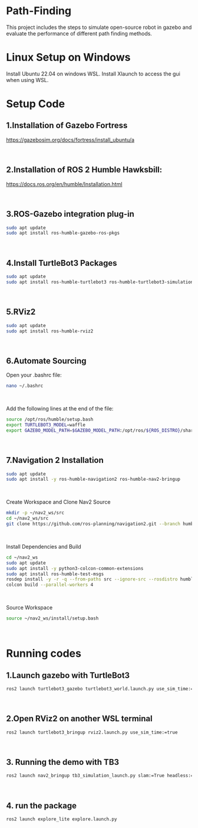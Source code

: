 # Path-Finding

This project includes the steps to simulate open-source robot in gazebo and evaluate the performance of different path finding methods.


# Linux Setup on Windows
Install Ubuntu 22.04 on windows WSL.
Install Xlaunch to access the gui when using WSL.

# Setup Code
## 1.Installation of Gazebo Fortress
https://gazebosim.org/docs/fortress/install_ubuntu/a

<br>

## 2.Installation of ROS 2 Humble Hawksbill:
https://docs.ros.org/en/humble/Installation.html

<br>

## 3.ROS-Gazebo integration plug-in
```Bash
sudo apt update
sudo apt install ros-humble-gazebo-ros-pkgs
```
<br>

## 4.Install TurtleBot3 Packages
```Bash
sudo apt update
sudo apt install ros-humble-turtlebot3 ros-humble-turtlebot3-simulations
```
<br>

## 5.RViz2
```Bash
sudo apt update
sudo apt install ros-humble-rviz2
```
<br>

## 6.Automate Sourcing<br>
Open your .bashrc file:
```Bash
nano ~/.bashrc
```
<br>

Add the following lines at the end of the file:
```Bash
source /opt/ros/humble/setup.bash
export TURTLEBOT3_MODEL=waffle
export GAZEBO_MODEL_PATH=$GAZEBO_MODEL_PATH:/opt/ros/${ROS_DISTRO}/share/turtlebot3_gazebo/models
```
<br>

## 7.Navigation 2 Installation
```Bash
sudo apt update
sudo apt install -y ros-humble-navigation2 ros-humble-nav2-bringup

```
<br>

Create Workspace and Clone Nav2 Source
```Bash
mkdir -p ~/nav2_ws/src
cd ~/nav2_ws/src
git clone https://github.com/ros-planning/navigation2.git --branch humble
```
<br>

Install Dependencies and Build
```Bash
cd ~/nav2_ws
sudo apt update
sudo apt install -y python3-colcon-common-extensions
sudo apt install ros-humble-test-msgs
rosdep install -y -r -q --from-paths src --ignore-src --rosdistro humble
colcon build --parallel-workers 4
```
<br>

Source Workspace
```Bash
source ~/nav2_ws/install/setup.bash
```
<br>

# Running codes
## 1.Launch gazebo with TurtleBot3
```Bash
ros2 launch turtlebot3_gazebo turtlebot3_world.launch.py use_sim_time:=true
```
<br>

## 2.Open RViz2 on another WSL terminal
```Bash
ros2 launch turtlebot3_bringup rviz2.launch.py use_sim_time:=true
```
<br>

## 3. Running the demo with TB3
```Bash
ros2 launch nav2_bringup tb3_simulation_launch.py slam:=True headless:=False
```
<br>

## 4. run the package
```Bash
ros2 launch explore_lite explore.launch.py
```
<br>
